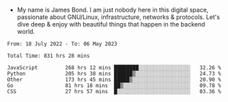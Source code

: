 - My name is James Bond. I am just nobody here in this digital space, passionate about GNU/Linux, infrastructure, networks & protocols. 
Let's dive deep & enjoy with beautiful things that happen in the backend world.


<!--START_SECTION:waka-->

```text
From: 18 July 2022 - To: 06 May 2023

Total Time: 831 hrs 28 mins

JavaScript         268 hrs 12 mins ████████░░░░░░░░░░░░░░░░░   32.26 %
Python             205 hrs 38 mins ██████▒░░░░░░░░░░░░░░░░░░   24.73 %
Other              173 hrs 45 mins █████▒░░░░░░░░░░░░░░░░░░░   20.90 %
Go                 81 hrs 18 mins  ██▒░░░░░░░░░░░░░░░░░░░░░░   09.78 %
CSS                27 hrs 57 mins  █░░░░░░░░░░░░░░░░░░░░░░░░   03.36 %
```

<!--END_SECTION:waka-->
